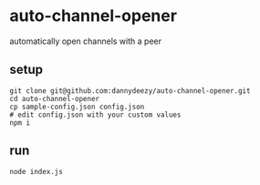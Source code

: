 # auto-channel-opener
automatically open channels with a peer

## setup
```
git clone git@github.com:dannydeezy/auto-channel-opener.git
cd auto-channel-opener
cp sample-config.json config.json
# edit config.json with your custom values
npm i
```

## run
```
node index.js
```